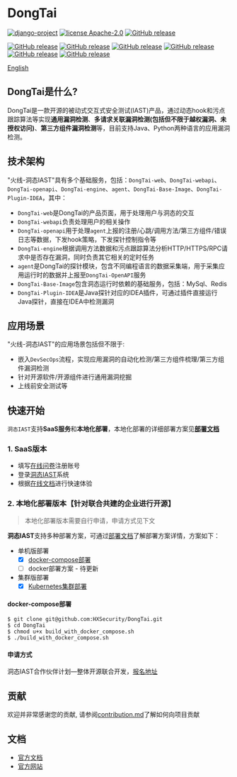 # DongTai
[![django-project](https://img.shields.io/badge/django%20versions-3.0.3-blue)](https://www.djangoproject.com/)
[![license Apache-2.0](https://img.shields.io/github/license/HXSecurity/DongTai-agent-java)](https://github.com/HXSecurity/DongTai-agent-java/blob/main/LICENSE)
[![GitHub release](https://img.shields.io/github/v/release/HXSecurity/DongTai?label=DongTai)](https://github.com/HXSecurity/DongTai/releases)

[![GitHub release](https://img.shields.io/github/v/release/HXSecurity/Dongtai-webapi?label=Dongtai-webapi)](https://github.com/HXSecurity/DongTai-webapi/releases)
[![GitHub release](https://img.shields.io/github/v/release/HXSecurity/Dongtai-openapi?label=Dongtai-openapi)](https://github.com/HXSecurity/DongTai-openapi/releases)
[![GitHub release](https://img.shields.io/github/v/release/HXSecurity/Dongtai-engine?label=Dongtai-engine)](https://github.com/HXSecurity/DongTai-engine/releases)
[![GitHub release](https://img.shields.io/github/v/release/HXSecurity/Dongtai-web?label=Dongtai-web)](https://github.com/HXSecurity/DongTai-web/releases)
[![GitHub release](https://img.shields.io/github/v/release/HXSecurity/DongTai-agent-java?label=DongTai-agent-java)](https://github.com/HXSecurity/DongTai-agent-java/releases)
[![GitHub release](https://img.shields.io/github/v/release/HXSecurity/DongTai-agent-python?label=DongTai-agent-python)](https://github.com/HXSecurity/DongTai-agent-python/releases)


[English](README.MD)

## DongTai是什么?
DongTai是一款开源的被动式交互式安全测试(IAST)产品，通过动态hook和污点跟踪算法等实现**通用漏洞检测**、**多请求关联漏洞检测(包括但不限于越权漏洞、未授权访问)**、**第三方组件漏洞检测**等，目前支持Java、Python两种语言的应用漏洞检测。

## 技术架构 
"火线-洞态IAST"具有多个基础服务，包括：`DongTai-web`、`DongTai-webapi`、`DongTai-openapi`、`DongTai-engine`、`agent`、`DongTai-Base-Image`、`DongTai-Plugin-IDEA`，其中：
- `DongTai-web`是DongTai的产品页面，用于处理用户与洞态的交互
- `DongTai-webapi`负责处理用户的相关操作
- `DongTai-openapi`用于处理`agent`上报的注册/心跳/调用方法/第三方组件/错误日志等数据，下发hook策略，下发探针控制指令等
- `DongTai-engine`根据调用方法数据和污点跟踪算法分析HTTP/HTTPS/RPC请求中是否存在漏洞，同时负责其它相关的定时任务
- `agent`是DongTai的探针模块，包含不同编程语言的数据采集端，用于采集应用运行时的数据并上报至`DongTai-OpenAPI`服务
- `DongTai-Base-Image`包含洞态运行时依赖的基础服务，包括：MySql、Redis
- `DongTai-Plugin-IDEA`是Java探针对应的IDEA插件，可通过插件直接运行Java探针，直接在IDEA中检测漏洞

## 应用场景
"火线-洞态IAST"的应用场景包括但不限于:

- 嵌入`DevSecOps`流程，实现应用漏洞的自动化检测/第三方组件梳理/第三方组件漏洞检测
- 针对开源软件/开源组件进行通用漏洞挖掘
- 上线前安全测试等

## 快速开始
`洞态IAST`支持**SaaS服务**和**本地化部署**，本地化部署的详细部署方案见[**部署文档**](./deploy)

### 1. SaaS版本
  - 填写[在线问卷](https://jinshuju.net/f/I9PNmf)注册账号
  - 登录[洞态IAST](https://iast.huoxian.cn)系统
  - 根据[在线文档](https://hxsecurity.github.io/DongTai-Doc/#/doc/tutorial/quickstart?id=%e5%9c%a8%e7%ba%bf%e9%9d%b6%e5%9c%ba-%e5%bf%ab%e9%80%9f%e4%bd%93%e9%aa%8ciast)进行快速体验

### 2. 本地化部署版本【针对联合共建的企业进行开源】

> 本地化部署版本需要自行申请，申请方式见下文

**洞态IAST**支持多种部署方案，可通过[部署文档](./deploy)了解部署方案详情，方案如下：

- 单机版部署
  - [x] [docker-compose部署](./deploy/docker-compose)
  - [ ] docker部署方案 - 待更新
- 集群版部署
  - [x] [Kubernetes集群部署](./deploy/kubernetes)

#### docker-compose部署
```shell script
$ git clone git@github.com:HXSecurity/DongTai.git
$ cd DongTai
$ chmod u+x build_with_docker_compose.sh
$ ./build_with_docker_compose.sh
```

#### 申请方式
洞态IAST合作伙伴计划—整体开源联合开发，[报名地址](https://jinshuju.net/f/PKPl99)

## 贡献
欢迎并非常感谢您的贡献, 请参阅[contribution.md](https://github.com/HXSecurity/DongTai/blob/main/CONTRIBUTING.md)了解如何向项目贡献


## 文档
- [官方文档](https://hxsecurity.github.io/DongTai-Doc)
- [官方网站](https://iast.huoxian.cn)
